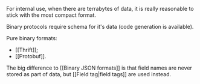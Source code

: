 For internal use, when there are terrabytes of data, it is really reasonable to stick with the most compact format. 

Binary protocols require schema for it's data (code generation is available).

Pure binary formats:
- [[Thrift]];
- [[Protobuf]].

The big difference to [[Binary JSON formats]] is that field names are never stored as part of data, but [[Field tag|field tags]] are used instead.